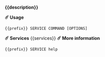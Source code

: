 **{{description}}**

**:comet: Usage**
```
{{prefix}} SERVICE COMMAND [OPTIONS]
```
**:comet: Services**
{{services}}
**:comet: More information**
```
{{prefix}} SERVICE help
```